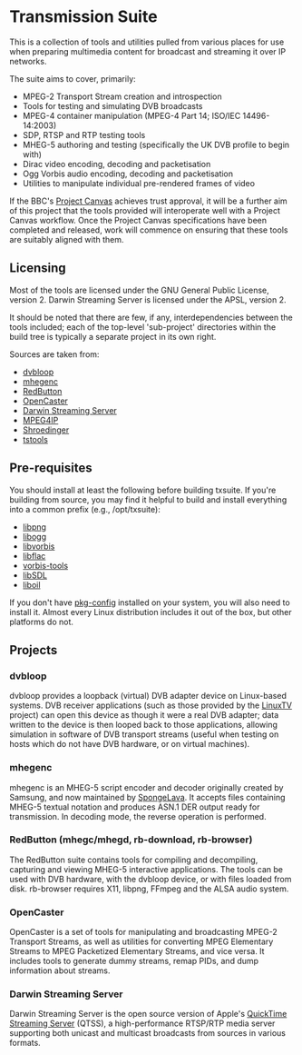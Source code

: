# Transmission Suite

This is a collection of tools and utilities pulled from various places
for use when preparing multimedia content for broadcast and streaming it
over IP networks.

The suite aims to cover, primarily:

* MPEG-2 Transport Stream creation and introspection
* Tools for testing and simulating DVB broadcasts
* MPEG-4 container manipulation (MPEG-4 Part 14; ISO/IEC 14496-14:2003)
* SDP, RTSP and RTP testing tools
* MHEG-5 authoring and testing (specifically the UK DVB profile to begin with)
* Dirac video encoding, decoding and packetisation
* Ogg Vorbis audio encoding, decoding and packetisation
* Utilities to manipulate individual pre-rendered frames of video

If the BBC's [Project Canvas](http://www.bbc.co.uk/bbctrust/consult/open_consultations/canvas.html)
achieves trust approval, it will be a further aim of this project that the tools provided
will interoperate well with a Project Canvas workflow. Once the Project Canvas
specifications have been completed and released, work will commence on ensuring
that these tools are suitably aligned with them.

## Licensing

Most of the tools are licensed under the GNU General Public License, version 2.
Darwin Streaming Server is licensed under the APSL, version 2.

It should be noted that there are few, if any, interdependencies between
the tools included; each of the top-level 'sub-project' directories within
the build tree is typically a separate project in its own right.

Sources are taken from:

* [dvbloop](http://cpn.dyndns.org/projects/dvbloop.shtml)
* [mhegenc](http://www.spongelava.com/mhegenc.html)
* [RedButton](http://redbutton.sourceforge.net)
* [OpenCaster](http://www.avalpa.com/)
* [Darwin Streaming Server](http://dss.macosforge.org/)
* [MPEG4IP](http://mpeg4ip.sourceforge.net/)
* [Shroedinger](http://diracvideo.org/)
* [tstools](http://tstools.berlios.de/)

## Pre-requisites

You should install at least the following before building txsuite. If you're
building from source, you may find it helpful to build and install everything
into a common prefix (e.g., /opt/txsuite):

* [libpng](http://www.libpng.org/)
* [libogg](http://xiph.org/)
* [libvorbis](http://xiph.org/)
* [libflac](http://xiph.org/)
* [vorbis-tools](http://xiph.org/)
* [libSDL](http://www.libsdl.org/)
* [liboil](http://liboil.freedesktop.org/wiki/)

If you don't have [pkg-config](http://pkg-config.freedesktop.org/wiki/) installed
on your system, you will also need to install it. Almost every Linux distribution
includes it out of the box, but other platforms do not.

## Projects

### dvbloop

dvbloop provides a loopback (virtual) DVB adapter device on Linux-based systems. DVB
receiver applications (such as those provided by the [LinuxTV](http://www.linuxtv.org/)
project) can open this device as though it were a real DVB adapter; data written to the
device is then looped back to those applications, allowing simulation in software of
DVB transport streams (useful when testing on hosts which do not have DVB hardware, or
on virtual machines).

### mhegenc

mhegenc is an MHEG-5 script encoder and decoder originally created by Samsung, and now
maintained by [SpongeLava](http://www.spongelava.com/). It accepts files containing
MHEG-5 textual notation and produces ASN.1 DER output ready for transmission. In decoding
mode, the reverse operation is performed.

### RedButton (mhegc/mhegd, rb-download, rb-browser)

The RedButton suite contains tools for compiling and decompiling, capturing and viewing
MHEG-5 interactive applications. The tools can be used with DVB hardware, with the dvbloop
device, or with files loaded from disk. rb-browser requires X11, libpng, FFmpeg and the
ALSA audio system.

### OpenCaster

OpenCaster is a set of tools for manipulating and broadcasting MPEG-2 Transport Streams,
as well as utilities for converting MPEG Elementary Streams to MPEG Packetized Elementary
Streams, and vice versa. It includes tools to generate dummy streams, remap PIDs, and
dump information about streams.

### Darwin Streaming Server

Darwin Streaming Server is the open source version of Apple's [QuickTime Streaming Server](http://www.apple.com/quicktime/streamingserver/) (QTSS),
a high-performance RTSP/RTP media server supporting both unicast and multicast broadcasts
from sources in various formats.

